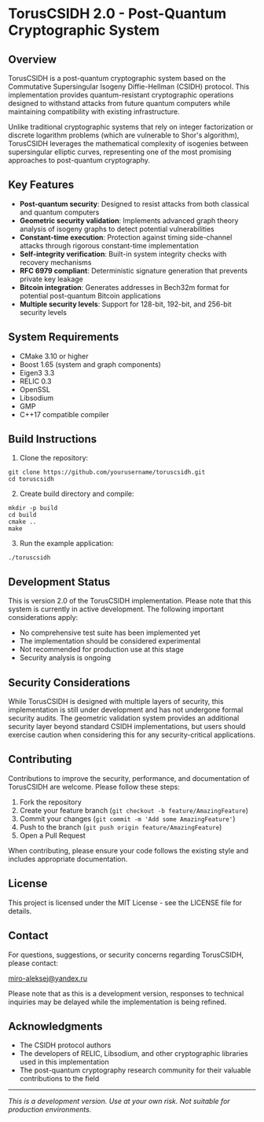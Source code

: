 # TorusCSIDH 2.0 - Post-Quantum Cryptographic System

## Overview

TorusCSIDH is a post-quantum cryptographic system based on the Commutative Supersingular Isogeny Diffie-Hellman (CSIDH) protocol. This implementation provides quantum-resistant cryptographic operations designed to withstand attacks from future quantum computers while maintaining compatibility with existing infrastructure.

Unlike traditional cryptographic systems that rely on integer factorization or discrete logarithm problems (which are vulnerable to Shor's algorithm), TorusCSIDH leverages the mathematical complexity of isogenies between supersingular elliptic curves, representing one of the most promising approaches to post-quantum cryptography.

## Key Features

- **Post-quantum security**: Designed to resist attacks from both classical and quantum computers
- **Geometric security validation**: Implements advanced graph theory analysis of isogeny graphs to detect potential vulnerabilities
- **Constant-time execution**: Protection against timing side-channel attacks through rigorous constant-time implementation
- **Self-integrity verification**: Built-in system integrity checks with recovery mechanisms
- **RFC 6979 compliant**: Deterministic signature generation that prevents private key leakage
- **Bitcoin integration**: Generates addresses in Bech32m format for potential post-quantum Bitcoin applications
- **Multiple security levels**: Support for 128-bit, 192-bit, and 256-bit security levels

## System Requirements

- CMake 3.10 or higher
- Boost 1.65 (system and graph components)
- Eigen3 3.3
- RELIC 0.3
- OpenSSL
- Libsodium
- GMP
- C++17 compatible compiler

## Build Instructions

1. Clone the repository:
```
git clone https://github.com/yourusername/toruscsidh.git
cd toruscsidh
```

2. Create build directory and compile:
```
mkdir -p build
cd build
cmake ..
make
```

3. Run the example application:
```
./toruscsidh
```

## Development Status

This is version 2.0 of the TorusCSIDH implementation. Please note that this system is currently in active development. The following important considerations apply:

- No comprehensive test suite has been implemented yet
- The implementation should be considered experimental
- Not recommended for production use at this stage
- Security analysis is ongoing

## Security Considerations

While TorusCSIDH is designed with multiple layers of security, this implementation is still under development and has not undergone formal security audits. The geometric validation system provides an additional security layer beyond standard CSIDH implementations, but users should exercise caution when considering this for any security-critical applications.

## Contributing

Contributions to improve the security, performance, and documentation of TorusCSIDH are welcome. Please follow these steps:

1. Fork the repository
2. Create your feature branch (`git checkout -b feature/AmazingFeature`)
3. Commit your changes (`git commit -m 'Add some AmazingFeature'`)
4. Push to the branch (`git push origin feature/AmazingFeature`)
5. Open a Pull Request

When contributing, please ensure your code follows the existing style and includes appropriate documentation.

## License

This project is licensed under the MIT License - see the LICENSE file for details.

## Contact

For questions, suggestions, or security concerns regarding TorusCSIDH, please contact:

miro-aleksej@yandex.ru

Please note that as this is a development version, responses to technical inquiries may be delayed while the implementation is being refined.

## Acknowledgments

- The CSIDH protocol authors
- The developers of RELIC, Libsodium, and other cryptographic libraries used in this implementation
- The post-quantum cryptography research community for their valuable contributions to the field

---

*This is a development version. Use at your own risk. Not suitable for production environments.*
